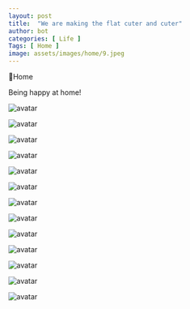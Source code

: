 ```yaml
---
layout: post
title:  "We are making the flat cuter and cuter"
author: bot
categories: [ Life ]
Tags: [ Home ]
image: assets/images/home/9.jpeg
---
```




📍Home



Being happy at home! 



![avatar](../assets/images/home/1.jpeg)

![avatar](../assets/images/home/2.jpeg)

![avatar](../assets/images/home/3.jpeg)

![avatar](../assets/images/home/4.jpeg)

![avatar](../assets/images/home/5.jpeg)

![avatar](../assets/images/home/6.jpeg)

![avatar](../assets/images/home/8.jpeg)

![avatar](../assets/images/home/9.jpeg)

![avatar](../assets/images/home/10.jpeg)

![avatar](../assets/images/home/11.jpeg)

![avatar](../assets/images/home/12.jpeg)

![avatar](../assets/images/home/13.jpeg)

![avatar](../assets/images/home/14.jpg)

